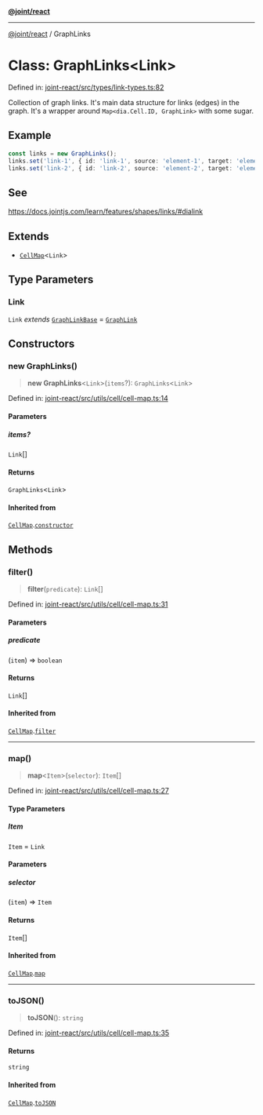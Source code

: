 [**@joint/react**](../README.md)

***

[@joint/react](../README.md) / GraphLinks

# Class: GraphLinks\<Link\>

Defined in: [joint-react/src/types/link-types.ts:82](https://github.com/samuelgja/joint/blob/main/packages/joint-react/src/types/link-types.ts#L82)

Collection of graph links.
It's main data structure for links (edges) in the graph.
It's a wrapper around `Map<dia.Cell.ID, GraphLink>` with some sugar.

## Example

```ts
const links = new GraphLinks();
links.set('link-1', { id: 'link-1', source: 'element-1', target: 'element-2' });
links.set('link-2', { id: 'link-2', source: 'element-2', target: 'element-3' });
```

## See

https://docs.jointjs.com/learn/features/shapes/links/#dialink

## Extends

- [`CellMap`](CellMap.md)\<`Link`\>

## Type Parameters

### Link

`Link` *extends* [`GraphLinkBase`](../interfaces/GraphLinkBase.md) = [`GraphLink`](../interfaces/GraphLink.md)

## Constructors

### new GraphLinks()

> **new GraphLinks**\<`Link`\>(`items`?): `GraphLinks`\<`Link`\>

Defined in: [joint-react/src/utils/cell/cell-map.ts:14](https://github.com/samuelgja/joint/blob/main/packages/joint-react/src/utils/cell/cell-map.ts#L14)

#### Parameters

##### items?

`Link`[]

#### Returns

`GraphLinks`\<`Link`\>

#### Inherited from

[`CellMap`](CellMap.md).[`constructor`](CellMap.md#constructor)

## Methods

### filter()

> **filter**(`predicate`): `Link`[]

Defined in: [joint-react/src/utils/cell/cell-map.ts:31](https://github.com/samuelgja/joint/blob/main/packages/joint-react/src/utils/cell/cell-map.ts#L31)

#### Parameters

##### predicate

(`item`) => `boolean`

#### Returns

`Link`[]

#### Inherited from

[`CellMap`](CellMap.md).[`filter`](CellMap.md#filter)

***

### map()

> **map**\<`Item`\>(`selector`): `Item`[]

Defined in: [joint-react/src/utils/cell/cell-map.ts:27](https://github.com/samuelgja/joint/blob/main/packages/joint-react/src/utils/cell/cell-map.ts#L27)

#### Type Parameters

##### Item

`Item` = `Link`

#### Parameters

##### selector

(`item`) => `Item`

#### Returns

`Item`[]

#### Inherited from

[`CellMap`](CellMap.md).[`map`](CellMap.md#map)

***

### toJSON()

> **toJSON**(): `string`

Defined in: [joint-react/src/utils/cell/cell-map.ts:35](https://github.com/samuelgja/joint/blob/main/packages/joint-react/src/utils/cell/cell-map.ts#L35)

#### Returns

`string`

#### Inherited from

[`CellMap`](CellMap.md).[`toJSON`](CellMap.md#tojson)
